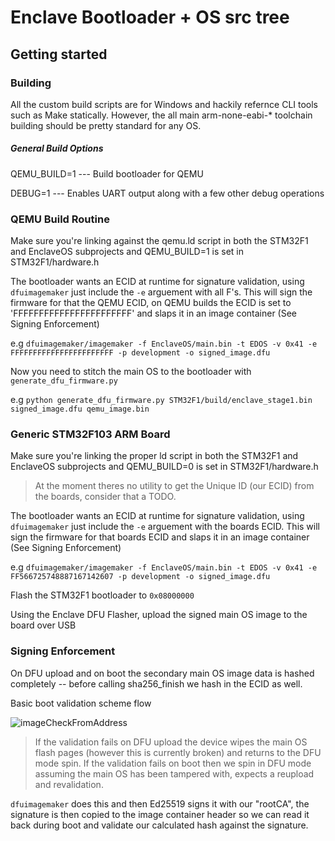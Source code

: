 Enclave Bootloader + OS src tree
================================

Getting started
---------------

### Building
All the custom build scripts are for Windows and hackily refernce CLI tools such as Make statically. However, the all main arm-none-eabi-* toolchain building should be pretty standard for any OS.

##### General Build Options
QEMU_BUILD=1 --- Build bootloader for QEMU

DEBUG=1 	 --- Enables UART output along with a few other debug operations

### QEMU Build Routine
Make sure you're linking against the qemu.ld script in both the STM32F1 and EnclaveOS subprojects and QEMU_BUILD=1 is set in STM32F1/hardware.h

The bootloader wants an ECID at runtime for signature validation, using ```dfuimagemaker``` just include the ```-e``` arguement with all F's. This will sign the firmware for that the QEMU ECID, on QEMU builds the ECID is set to 'FFFFFFFFFFFFFFFFFFFFFFF' and slaps it in an image container (See Signing Enforcement)

e.g
```dfuimagemaker/imagemaker -f EnclaveOS/main.bin -t EDOS -v 0x41 -e FFFFFFFFFFFFFFFFFFFFFFF -p development -o signed_image.dfu```

Now you need to stitch the main OS to the bootloader with ```generate_dfu_firmware.py``` 

e.g 
```python generate_dfu_firmware.py STM32F1/build/enclave_stage1.bin signed_image.dfu qemu_image.bin```

### Generic STM32F103 ARM Board
Make sure you're linking the proper ld script in both the STM32F1 and EnclaveOS subprojects and QEMU_BUILD=0 is set in STM32F1/hardware.h 

> At the moment theres no utility to get the Unique ID (our ECID) from the boards, consider that a TODO.

The bootloader wants an ECID at runtime for signature validation, using ```dfuimagemaker``` just include the ```-e``` arguement with the boards ECID. This will sign the firmware for that boards ECID and slaps it in an image container (See Signing Enforcement)

e.g
```dfuimagemaker/imagemaker -f EnclaveOS/main.bin -t EDOS -v 0x41 -e FF566725748887167142607 -p development -o signed_image.dfu```

Flash the STM32F1 bootloader to ```0x08000000```

Using the Enclave DFU Flasher, upload the signed main OS image to the board over USB


### Signing Enforcement
On DFU upload and on boot the secondary main OS image data is hashed completely -- before calling sha256_finish we hash in the ECID as well. 

Basic boot validation scheme flow

![imageCheckFromAddress](imageCheckFromAddress.png?raw=true)


> If the validation fails on DFU upload the device wipes the main OS flash pages (however this is currently broken) and returns to the DFU mode spin.
> If the validation fails on boot then we spin in DFU mode assuming the main OS has been tampered with, expects a reupload and revalidation. 

```dfuimagemaker``` does this and then Ed25519 signs it with our "rootCA", the signature is then copied to the image container header so we can read it back during boot and validate our calculated hash against the signature.  